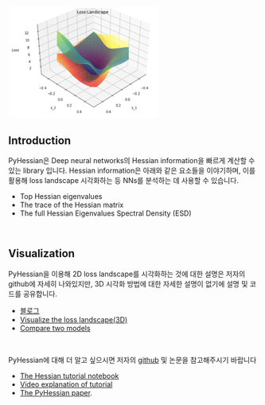 <img src="misc/twoModels.png" width="60%" height="60%">


## Introduction
PyHessian은 Deep neural networks의 Hessian information을 빠르게 계산할 수 있는 library 입니다. Hessian information은 아래와 같은 요소들을 이야기하며, 이를 활용해 loss landscape 시각화하는 등 NNs를 분석하는 데 사용할 수 있습니다.

- Top Hessian eigenvalues
- The trace of the Hessian matrix
- The full Hessian Eigenvalues Spectral Density (ESD)

<br/>



## Visualization
PyHessian을 이용해 2D loss landscape를 시각화하는 것에 대한 설명은 저자의 github에 자세히 나와있지만, 3D 시각화 방법에 대한 자세한 설명이 없기에 설명 및 코드를 공유합니다.



- [블로그](https://cocoa-t.tistory.com/23)
- [Visualize the loss landscape(3D)](./Loss_Landscape_3D_Visualization.ipynb)
- [Compare two models](./3D_Visualization_TwoModels.ipynb)

<br/>

PyHessian에 대해 더 알고 싶으시면 저자의 [github](https://github.com/amirgholami/PyHessian) 및 논문을 참고해주시기 바랍니다



- [The Hessian tutorial notebook](./Hessian_Tutorial.ipynb)
- [Video explanation of tutorial](https://www.youtube.com/watch?v=S87ancnZ0MM&feature=youtu.be&t=43m20s)
- [The PyHessian paper](https://arxiv.org/pdf/1912.07145.pdf).





